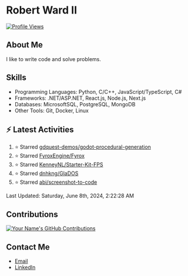 
# Robert Ward II

[![Profile Views](https://komarev.com/ghpvc/?username=Robert-W-Ward)](https://github.com/Robert-W-Ward)

## About Me
I like to write code and solve problems.

## Skills
- Programming Languages: Python, C/C++, JavaScript/TypeScript, C#
- Frameworks: .NET/ASP.NET, React.js, Node.js, Next.js
- Databases: MicrosoftSQL, PostgreSQL, MongoDB
- Other Tools: Git, Docker, Linux

## :zap: Latest Activities
<!--RECENT_ACTIVITY:start-->
1. ⭐ Starred [gdquest-demos/godot-procedural-generation](https://github.com/gdquest-demos/godot-procedural-generation)
2. ⭐ Starred [FyroxEngine/Fyrox](https://github.com/FyroxEngine/Fyrox)
3. ⭐ Starred [KenneyNL/Starter-Kit-FPS](https://github.com/KenneyNL/Starter-Kit-FPS)
4. ⭐ Starred [dnhkng/GlaDOS](https://github.com/dnhkng/GlaDOS)
5. ⭐ Starred [abi/screenshot-to-code](https://github.com/abi/screenshot-to-code)
<!--RECENT_ACTIVITY:end-->

<!--RECENT_ACTIVITY:last_update-->
Last Updated: Saturday, June 8th, 2024, 2:22:28 AM
<!--RECENT_ACTIVITY:last_update_end-->

<!--END_SECTIN:activity-->
## Contributions
[![Your Name's GitHub Contributions](https://github-readme-streak-stats.herokuapp.com/?user=Robert-W-Ward&theme=radical)](https://github.com/your-username)

## Contact Me
- [Email](mailto:robertwesleyward2019@gmail.com)
- [LinkedIn](https://linkedin.com/in/https://www.linkedin.com/in/robert-ward-ii/)
